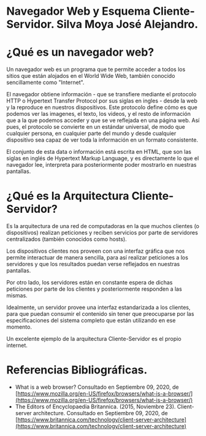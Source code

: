 # Navegador Web y Esquema Cliente-Servidor. Silva Moya José Alejandro.

# ¿Qué es un navegador web?

Un navegador web es un programa que te permite acceder a todos los sitios que están alojados en el World Wide Web, también conocido sencillamente como "Internet". 

El navegador obtiene información - que se transfiere mediante el protocolo HTTP o Hypertext Transfer Protocol por sus siglas en ingles - desde la web y la reproduce en nuestros dispositivos. Este protocolo define cómo es que podemos ver las imagenes, el texto, los videos, y el resto de información que a la que podemos acceder y que se ve reflejada en una página web. Así pues, el protocolo se convierte en un estándar universal, de modo que cualquier persona, en cualquier parte del mundo y desde cualquier dispositivo sea capaz de ver toda la información en un formato consistente.

El conjunto de esta data o información está escrita en HTML, que son las siglas en inglés de Hypertext Markup Language, y es directamente lo que el navegador lee, interpreta para posteriormente poder mostrarlo en nuestras pantallas.

# ¿Qué es la Arquitectura Cliente-Servidor?

Es la arquitectura de una red de computadoras en la que muchos clientes (o dispositivos) realizan peticiones y reciben servicios por parte de servidores centralizados (también conocidos como hosts).

Los dispositivos clientes nos proveen con una interfaz gráfica que nos permite interactuar de manera sencilla, para así realizar peticiones a los servidores y que los resultados puedan verse reflejados en nuestras pantallas.

Por otro lado, los servidores están en constante espera de dichas peticiones por parte de los clientes y posteriormente responden a las mismas.

Idealmente, un servidor provee una interfaz estandarizada a los clientes, para que puedan consumir el contenido sin tener que preocuparse por las especificaciones del sistema completo que están utilizando en ese momento.

Un excelente ejemplo de la arquitectura Cliente-Servidor es el propio internet.

# Referencias Bibliográficas.

- What is a web browser? Consultado en Septiembre 09, 2020, de [https://www.mozilla.org/en-US/firefox/browsers/what-is-a-browser/](https://www.mozilla.org/en-US/firefox/browsers/what-is-a-browser/)
- The Editors of Encyclopaedia Britannica. (2015, Noviembre 23). Client-server architecture. Consultado en Septiembre 09, 2020, de [https://www.britannica.com/technology/client-server-architecture](https://www.britannica.com/technology/client-server-architecture)